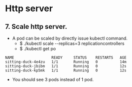 # Http server
## 7. Scale http server.
- A pod can be scaled by directly issue kubectl command.
  - $ ./kubectl scale --replicas=3 replicationcontrollers <name of your replication controller>
  - $ ./kubectl get po
```
NAME                 READY     STATUS    RESTARTS   AGE
sitting-duck-4e4zu   1/1       Running   0          14m
sitting-duck-jbibm   1/1       Running   0          12s
sitting-duck-kp5mk   1/1       Running   0          12s
```
- You should see 3 pods instead of 1 pod.
